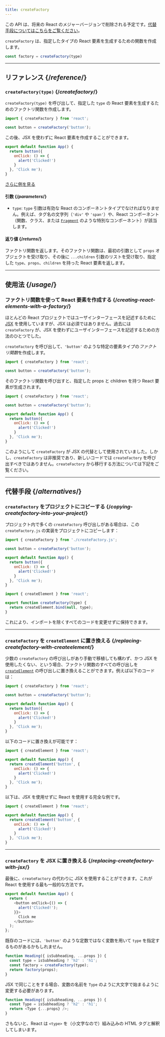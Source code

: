 ```yaml
---
title: createFactory
---
```


<Deprecated>

この API は、将来の React のメジャーバージョンで削除される予定です。[代替手段についてはこちらをご覧ください](#alternatives)。

</Deprecated>

<Intro>

`createFactory` は、指定したタイプの React 要素を生成するための関数を作成します。

```js
const factory = createFactory(type)
```

</Intro>

<InlineToc />

---

## リファレンス {/*reference*/}

### `createFactory(type)` {/*createfactory*/}

`createFactory(type)` を呼び出して、指定した `type` の React 要素を生成するためのファクトリ関数を作成します。

```js
import { createFactory } from 'react';

const button = createFactory('button');
```

この後、JSX を使わずに React 要素を作成することができます。

```js
export default function App() {
  return button({
    onClick: () => {
      alert('Clicked!')
    }
  }, 'Click me');
}
```

[さらに例を見る](#usage)

#### 引数 {/*parameters*/}

* `type`: `type` 引数は有効な React のコンポーネントタイプでなければなりません。例えば、タグ名の文字列（`'div'` や `'span'`）や、React コンポーネント（関数、クラス、または [`Fragment`](/reference/react/Fragment) のような特別なコンポーネント）が該当します。

#### 返り値 {/*returns*/}

ファクトリ関数を返します。そのファクトリ関数は、最初の引数として `props` オブジェクトを受け取り、その後に `...children` 引数のリストを受け取り、指定した `type`、`props`、`children` を持った React 要素を返します。

---

## 使用法 {/*usage*/}

### ファクトリ関数を使って React 要素を作成する {/*creating-react-elements-with-a-factory*/}

ほとんどの React プロジェクトではユーザインターフェースを記述するために [JSX](/learn/writing-markup-with-jsx) を使用していますが、JSX は必須ではありません。過去には `createFactory` が、JSX を使わずにユーザインターフェースを記述するための方法のひとつでした。

`createFactory` を呼び出して、`'button'` のような特定の要素タイプの*ファクトリ関数*を作成します。

```js
import { createFactory } from 'react';

const button = createFactory('button');
```

そのファクトリ関数を呼び出すと、指定した props と children を持つ React 要素が生成されます。

<Sandpack>

```js App.js
import { createFactory } from 'react';

const button = createFactory('button');

export default function App() {
  return button({
    onClick: () => {
      alert('Clicked!')
    }
  }, 'Click me');
}
```

</Sandpack>

このようにして `createFactory` が JSX の代替として使用されていました。しかし、`createFactory` は非推奨であり、新しいコードでは `createFactory` を呼び出すべきではありません。`createFactory` から移行する方法については下記をご覧ください。

---

## 代替手段 {/*alternatives*/}

### `createFactory` をプロジェクトにコピーする {/*copying-createfactory-into-your-project*/}

プロジェクト内で多くの `createFactory` 呼び出しがある場合は、この `createFactory.js` の実装をプロジェクトにコピーします：

<Sandpack>

```js App.js
import { createFactory } from './createFactory.js';

const button = createFactory('button');

export default function App() {
  return button({
    onClick: () => {
      alert('Clicked!')
    }
  }, 'Click me');
}
```

```js createFactory.js
import { createElement } from 'react';

export function createFactory(type) {
  return createElement.bind(null, type);
}
```

</Sandpack>

これにより、インポートを除くすべてのコードを変更せずに保持できます。

---

### `createFactory` を `createElement` に置き換える {/*replacing-createfactory-with-createelement*/}

少数の `createFactory` の呼び出しがあり手動で移植しても構わず、かつ JSX を使用したくない、という場合、ファクトリ関数のすべての呼び出しを [`createElement`](/reference/react/createElement) の呼び出しに置き換えることができます。例えば以下のコードは：

```js {1,3,6}
import { createFactory } from 'react';

const button = createFactory('button');

export default function App() {
  return button({
    onClick: () => {
      alert('Clicked!')
    }
  }, 'Click me');
}
```

以下のコードに置き換えが可能です：


```js {1,4}
import { createElement } from 'react';

export default function App() {
  return createElement('button', {
    onClick: () => {
      alert('Clicked!')
    }
  }, 'Click me');
}
```

以下は、JSX を使用せずに React を使用する完全な例です。

<Sandpack>

```js App.js
import { createElement } from 'react';

export default function App() {
  return createElement('button', {
    onClick: () => {
      alert('Clicked!')
    }
  }, 'Click me');
}
```

</Sandpack>

---

### `createFactory` を JSX に置き換える {/*replacing-createfactory-with-jsx*/}

最後に、`createFactory` の代わりに JSX を使用することができます。これが React を使用する最も一般的な方法です。

<Sandpack>

```js App.js
export default function App() {
  return (
    <button onClick={() => {
      alert('Clicked!');
    }}>
      Click me
    </button>
  );
};
```

</Sandpack>

<Pitfall>

既存のコードには、`'button'` のような定数ではなく変数を用いて `type` を指定するものがあるかもしれません。

```js {3}
function Heading({ isSubheading, ...props }) {
  const type = isSubheading ? 'h2' : 'h1';
  const factory = createFactory(type);
  return factory(props);
}
```

JSX で同じことをする場合、変数の名前を `Type` のように大文字で始まるように変更する必要があります。

```js {2,3}
function Heading({ isSubheading, ...props }) {
  const Type = isSubheading ? 'h2' : 'h1';
  return <Type {...props} />;
}
```

さもないと、React は `<type>` を（小文字なので）組み込みの HTML タグと解釈してしまいます。

</Pitfall>
